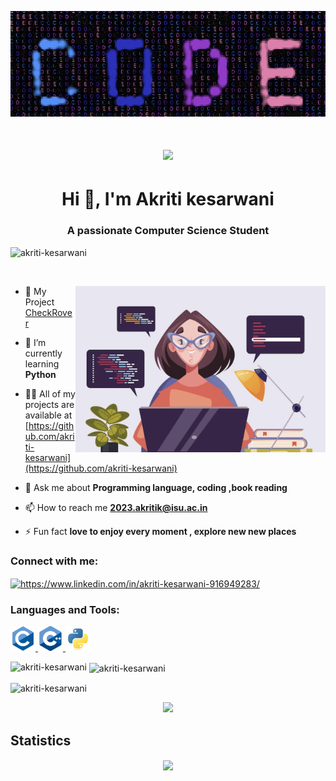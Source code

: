 ![logo](https://github.com/akriti-kesarwani/akriti-kesarwani/blob/main/bg.png)

<h1 align="center">
    <img src="https://readme-typing-svg.herokuapp.com/?font=Righteous&size=35&center=true&vCenter=true&width=500&height=70&duration=5000&lines=Welcome+to+my+GitHub!;" />
</h1>
<h1 align="center">Hi 👋, I'm Akriti kesarwani</h1>
<h3 align="center">A passionate Computer Science Student</h3>

<p align="left"> <img src="https://komarev.com/ghpvc/?username=akriti-kesarwani&label=Profile%20views&color=0e75b6&style=flat" alt="akriti-kesarwani" /> </p>

<p align="left"> <a href="https://twitter.com/" target="blank"><img src="https://img.shields.io/twitter/follow/?logo=twitter&style=for-the-badge" alt="" /></a> </p>
<img align="right" alt="Coding" width="400" src="https://github.com/akriti-kesarwani/akriti-kesarwani/blob/main/girlprog.png">

- 🔭 My Project [CheckRover](https://github.com/akriti-kesarwani/30Akritikesarwani_23_27_sem-1_Nocode.git)

- 🌱 I’m currently learning **Python**

- 👨‍💻 All of my projects are available at [https://github.com/akriti-kesarwani](https://github.com/akriti-kesarwani)

- 💬 Ask me about **Programming language, coding ,book reading**

- 📫 How to reach me **2023.akritik@isu.ac.in**

- ⚡ Fun fact **love to enjoy every moment , explore new new places**

<h3 align="left">Connect with me:</h3>
<p align="left">
<a href="https://linkedin.com/in/https://www.linkedin.com/in/akriti-kesarwani-916949283/" target="blank"><img align="center" src="https://raw.githubusercontent.com/rahuldkjain/github-profile-readme-generator/master/src/images/icons/Social/linked-in-alt.svg" alt="https://www.linkedin.com/in/akriti-kesarwani-916949283/" height="30" width="40" /></a>
</p>

<h3 align="left">Languages and Tools:</h3>
<p align="left"> <a href="https://www.cprogramming.com/" target="_blank" rel="noreferrer"> <img src="https://raw.githubusercontent.com/devicons/devicon/master/icons/c/c-original.svg" alt="c" width="40" height="40"/> </a> <a href="https://www.w3schools.com/cpp/" target="_blank" rel="noreferrer"> <img src="https://raw.githubusercontent.com/devicons/devicon/master/icons/cplusplus/cplusplus-original.svg" alt="cplusplus" width="40" height="40"/> </a> <a href="https://www.python.org" target="_blank" rel="noreferrer"> <img src="https://raw.githubusercontent.com/devicons/devicon/master/icons/python/python-original.svg" alt="python" width="40" height="40"/> </a> </p>

<p><img align="left" src="https://github-readme-stats.vercel.app/api/top-langs?username=akriti-kesarwani&show_icons=true&locale=en&layout=compact" alt="akriti-kesarwani" /></p>

<p>&nbsp;<img align="center" src="https://github-readme-stats.vercel.app/api?username=akriti-kesarwani&show_icons=true&locale=en" alt="akriti-kesarwani" /></p>

<p><img align="center" src="https://github-readme-streak-stats.herokuapp.com/?user=akriti-kesarwani&" alt="akriti-kesarwani" /></p>


<p align="center">
    <img src="https://user-images.githubusercontent.com/73097560/115834477-dbab4500-a447-11eb-908a-139a6edaec5c.gif"><h2 align="left">Statistics</h2>
<div align="center">
<a href="https://github.com/akriti-kesarwani">
<img align="center" src="http://github-profile-summary-cards.vercel.app/api/cards/profile-details?username=akriti-kesarwani&theme=midnight_purple" height="250em" />
